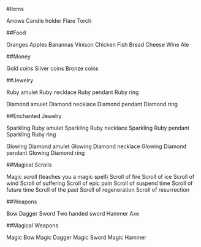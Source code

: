 #Items

Arrows
Candle holder
Flare
Torch

##Food

Oranges
Apples
Banannas
Vinison
Chicken
Fish
Bread
Cheese
Wine
Ale

##Money

Gold coins
Silver coins
Bronze coins

##Jewelry

Ruby amulet
Ruby necklace
Ruby pendant
Ruby ring

Diamond amulet
Diamond necklace
Diamond pendant
Diamond ring

##Enchanted Jewelry

Sparkling Ruby amulet
Sparkling Ruby necklace
Sparkling Ruby pendant
Sparkling Ruby ring

Glowing Diamond amulet
Glowing Diamond necklace
Glowing Diamond pendant
Glowing Diamond ring

##Magical Scrolls

Magic scroll (teaches you a magic spell)
Scroll of fire
Scroll of ice
Scroll of wind
Scroll of suffering
Scroll of epic pain
Scroll of suspend time
Scroll of future time
Scroll of the past
Scroll of regeneration
Scroll of resurrection

##Weapons

Bow
Dagger
Sword
Two handed sword
Hammer
Axe

##Magical Weapons

Magic Bow
Magic Dagger
Magic Sword
Magic Hammer

